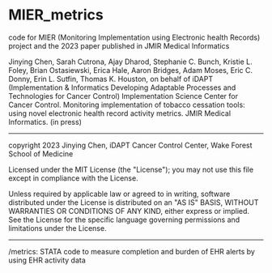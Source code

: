 # MIER_metrics
code for MIER (Monitoring Implementation using Electronic health Records) project and the 2023 paper 
published in JMIR Medical Informatics 

Jinying Chen, Sarah Cutrona, Ajay Dharod, Stephanie C. Bunch, Kristie L. Foley, Brian Ostasiewski, Erica Hale, Aaron Bridges, Adam Moses, Eric C. Donny, Erin L. Sutfin, Thomas K. Houston, on behalf of iDAPT (Implementation & Informatics Developing Adaptable Processes and Technologies for Cancer Control) Implementation Science Center for Cancer Control. Monitoring implementation of tobacco cessation tools: using novel electronic health record activity metrics. JMIR Medical Informatics. (in press) 

-------------------------

copyright 2023 Jinying Chen, iDAPT Cancer Control Center, Wake Forest School of Medicine

Licensed under the MIT License (the "License"); you may not use this file except in compliance with the License.

Unless required by applicable law or agreed to in writing, software distributed under the License is distributed on an "AS IS" BASIS, WITHOUT WARRANTIES OR CONDITIONS OF ANY KIND, either express or implied. See the License for the specific language governing permissions and limitations under the License.

--------------------------

/metrics: STATA code to measure completion and burden of EHR alerts by using EHR activity data

